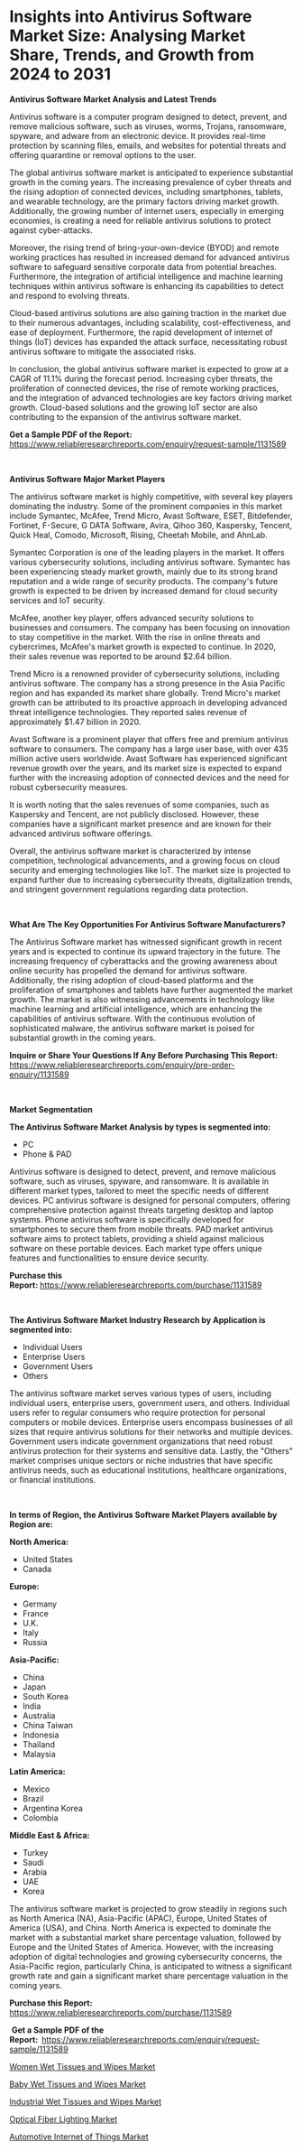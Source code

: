 <p><h1>Insights into Antivirus Software Market Size: Analysing Market Share, Trends, and Growth from 2024 to 2031</h1></p><p><strong>Antivirus Software Market Analysis and Latest Trends</strong></p>
<p><p>Antivirus software is a computer program designed to detect, prevent, and remove malicious software, such as viruses, worms, Trojans, ransomware, spyware, and adware from an electronic device. It provides real-time protection by scanning files, emails, and websites for potential threats and offering quarantine or removal options to the user.</p><p>The global antivirus software market is anticipated to experience substantial growth in the coming years. The increasing prevalence of cyber threats and the rising adoption of connected devices, including smartphones, tablets, and wearable technology, are the primary factors driving market growth. Additionally, the growing number of internet users, especially in emerging economies, is creating a need for reliable antivirus solutions to protect against cyber-attacks.</p><p>Moreover, the rising trend of bring-your-own-device (BYOD) and remote working practices has resulted in increased demand for advanced antivirus software to safeguard sensitive corporate data from potential breaches. Furthermore, the integration of artificial intelligence and machine learning techniques within antivirus software is enhancing its capabilities to detect and respond to evolving threats.</p><p>Cloud-based antivirus solutions are also gaining traction in the market due to their numerous advantages, including scalability, cost-effectiveness, and ease of deployment. Furthermore, the rapid development of internet of things (IoT) devices has expanded the attack surface, necessitating robust antivirus software to mitigate the associated risks.</p><p>In conclusion, the global antivirus software market is expected to grow at a CAGR of 11.1% during the forecast period. Increasing cyber threats, the proliferation of connected devices, the rise of remote working practices, and the integration of advanced technologies are key factors driving market growth. Cloud-based solutions and the growing IoT sector are also contributing to the expansion of the antivirus software market.</p></p>
<p><strong>Get a Sample PDF of the Report:&nbsp;</strong> <a href="https://www.reliableresearchreports.com/enquiry/request-sample/1131589">https://www.reliableresearchreports.com/enquiry/request-sample/1131589</a></p>
<p>&nbsp;</p>
<p><strong>Antivirus Software Major Market Players</strong></p>
<p><p>The antivirus software market is highly competitive, with several key players dominating the industry. Some of the prominent companies in this market include Symantec, McAfee, Trend Micro, Avast Software, ESET, Bitdefender, Fortinet, F-Secure, G DATA Software, Avira, Qihoo 360, Kaspersky, Tencent, Quick Heal, Comodo, Microsoft, Rising, Cheetah Mobile, and AhnLab.</p><p>Symantec Corporation is one of the leading players in the market. It offers various cybersecurity solutions, including antivirus software. Symantec has been experiencing steady market growth, mainly due to its strong brand reputation and a wide range of security products. The company's future growth is expected to be driven by increased demand for cloud security services and IoT security.</p><p>McAfee, another key player, offers advanced security solutions to businesses and consumers. The company has been focusing on innovation to stay competitive in the market. With the rise in online threats and cybercrimes, McAfee's market growth is expected to continue. In 2020, their sales revenue was reported to be around $2.64 billion.</p><p>Trend Micro is a renowned provider of cybersecurity solutions, including antivirus software. The company has a strong presence in the Asia Pacific region and has expanded its market share globally. Trend Micro's market growth can be attributed to its proactive approach in developing advanced threat intelligence technologies. They reported sales revenue of approximately $1.47 billion in 2020.</p><p>Avast Software is a prominent player that offers free and premium antivirus software to consumers. The company has a large user base, with over 435 million active users worldwide. Avast Software has experienced significant revenue growth over the years, and its market size is expected to expand further with the increasing adoption of connected devices and the need for robust cybersecurity measures.</p><p>It is worth noting that the sales revenues of some companies, such as Kaspersky and Tencent, are not publicly disclosed. However, these companies have a significant market presence and are known for their advanced antivirus software offerings.</p><p>Overall, the antivirus software market is characterized by intense competition, technological advancements, and a growing focus on cloud security and emerging technologies like IoT. The market size is projected to expand further due to increasing cybersecurity threats, digitalization trends, and stringent government regulations regarding data protection.</p></p>
<p>&nbsp;</p>
<p><strong>What Are The Key Opportunities For Antivirus Software Manufacturers?</strong></p>
<p><p>The Antivirus Software market has witnessed significant growth in recent years and is expected to continue its upward trajectory in the future. The increasing frequency of cyberattacks and the growing awareness about online security has propelled the demand for antivirus software. Additionally, the rising adoption of cloud-based platforms and the proliferation of smartphones and tablets have further augmented the market growth. The market is also witnessing advancements in technology like machine learning and artificial intelligence, which are enhancing the capabilities of antivirus software. With the continuous evolution of sophisticated malware, the antivirus software market is poised for substantial growth in the coming years.</p></p>
<p><strong>Inquire or Share Your Questions If Any Before Purchasing This Report:</strong> <a href="https://www.reliableresearchreports.com/enquiry/pre-order-enquiry/1131589">https://www.reliableresearchreports.com/enquiry/pre-order-enquiry/1131589</a></p>
<p>&nbsp;</p>
<p><strong>Market Segmentation</strong></p>
<p><strong>The Antivirus Software Market Analysis by types is segmented into:</strong></p>
<p><ul><li>PC</li><li>Phone & PAD</li></ul></p>
<p><p>Antivirus software is designed to detect, prevent, and remove malicious software, such as viruses, spyware, and ransomware. It is available in different market types, tailored to meet the specific needs of different devices. PC antivirus software is designed for personal computers, offering comprehensive protection against threats targeting desktop and laptop systems. Phone antivirus software is specifically developed for smartphones to secure them from mobile threats. PAD market antivirus software aims to protect tablets, providing a shield against malicious software on these portable devices. Each market type offers unique features and functionalities to ensure device security.</p></p>
<p><strong>Purchase this Report:&nbsp;</strong><a href="https://www.reliableresearchreports.com/purchase/1131589">https://www.reliableresearchreports.com/purchase/1131589</a></p>
<p>&nbsp;</p>
<p><strong>The Antivirus Software Market Industry Research by Application is segmented into:</strong></p>
<p><ul><li>Individual Users</li><li>Enterprise Users</li><li>Government Users</li><li>Others</li></ul></p>
<p><p>The antivirus software market serves various types of users, including individual users, enterprise users, government users, and others. Individual users refer to regular consumers who require protection for personal computers or mobile devices. Enterprise users encompass businesses of all sizes that require antivirus solutions for their networks and multiple devices. Government users indicate government organizations that need robust antivirus protection for their systems and sensitive data. Lastly, the "Others" market comprises unique sectors or niche industries that have specific antivirus needs, such as educational institutions, healthcare organizations, or financial institutions.</p></p>
<p>&nbsp;</p>
<p><strong>In terms of Region, the Antivirus Software Market Players available by Region are:</strong></p>
<p>
    <p> <strong> North America: </strong>
        <ul>
            <li>United States</li>
            <li>Canada</li>
        </ul>
        </p> 
    <p> <strong> Europe: </strong>
        <ul>
            <li>Germany</li>
            <li>France</li>
            <li>U.K.</li>
            <li>Italy</li>
            <li>Russia</li>
        </ul>
        </p> 
    <p> <strong> Asia-Pacific: </strong>
        <ul>
            <li>China</li>
            <li>Japan</li>
            <li>South Korea</li>
            <li>India</li>
            <li>Australia</li>
            <li>China Taiwan</li>
            <li>Indonesia</li>
            <li>Thailand</li>
            <li>Malaysia</li>
        </ul>
        </p> 
    <p> <strong> Latin America: </strong>
        <ul>
            <li>Mexico</li>
            <li>Brazil</li>
            <li>Argentina Korea</li>
            <li>Colombia</li>
        </ul>
        </p> 
    <p> <strong> Middle East & Africa: </strong>
        <ul>
            <li>Turkey</li>
            <li>Saudi</li>
            <li>Arabia</li>
            <li>UAE</li>
            <li>Korea</li>
        </ul>
    </p>
    </p>
<p><p>The antivirus software market is projected to grow steadily in regions such as North America (NA), Asia-Pacific (APAC), Europe, United States of America (USA), and China. North America is expected to dominate the market with a substantial market share percentage valuation, followed by Europe and the United States of America. However, with the increasing adoption of digital technologies and growing cybersecurity concerns, the Asia-Pacific region, particularly China, is anticipated to witness a significant growth rate and gain a significant market share percentage valuation in the coming years.</p></p>
<p><strong>Purchase this Report: </strong><a href="https://www.reliableresearchreports.com/purchase/1131589">https://www.reliableresearchreports.com/purchase/1131589</a></p>
<p>&nbsp;<strong>Get a Sample PDF of the Report:&nbsp;&nbsp;</strong><a href="https://www.reliableresearchreports.com/enquiry/request-sample/1131589">https://www.reliableresearchreports.com/enquiry/request-sample/1131589</a></p>
<p><strong></strong></p>
<p><p><a href="https://medium.com/@nasiradams2018/women-wet-tissues-and-wipes-market-trends-and-market-analysis-forecasted-for-period-2024-2031-041e07d0d8db">Women Wet Tissues and Wipes Market</a></p><p><a href="https://medium.com/@nasiradams2018/decoding-baby-wet-tissues-and-wipes-market-metrics-market-share-trends-and-growth-patterns-b0e8ebf5b564">Baby Wet Tissues and Wipes Market</a></p><p><a href="https://medium.com/@nasiradams2018/industrial-wet-tissues-and-wipes-market-size-cagr-trends-2024-2030-f250464af0fd">Industrial Wet Tissues and Wipes Market</a></p><p><a href="https://github.com/jaidynmorantestelletmjzya/Market-Research-Report-List-1/blob/main/optical-fiber-lighting-market.md">Optical Fiber Lighting Market</a></p><p><a href="https://github.com/alvaradolanezhpnoeeozz2ue/Market-Research-Report-List-1/blob/main/automotive-internet-of-things-market.md">Automotive Internet of Things Market</a></p></p>